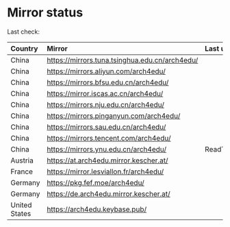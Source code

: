 <script src="./time.js"></script>
# Mirror status
Last check: <script type="text/javascript">localize(1667447877.8244176);</script>

|Country|Mirror|Last update|
|:------|:-----|:----------|
|China|https://mirrors.tuna.tsinghua.edu.cn/arch4edu/|<script type="text/javascript">localize(1667414712);</script>|
|China|https://mirrors.aliyun.com/arch4edu/|<script type="text/javascript">localize(1667371788);</script>|
|China|https://mirrors.bfsu.edu.cn/arch4edu/|<script type="text/javascript">localize(1667414712);</script>|
|China|https://mirror.iscas.ac.cn/arch4edu/|<script type="text/javascript">localize(1667414712);</script>|
|China|https://mirrors.nju.edu.cn/arch4edu/|<script type="text/javascript">localize(1667371788);</script>|
|China|https://mirrors.pinganyun.com/arch4edu/|<script type="text/javascript">localize(1667414712);</script>|
|China|https://mirrors.sau.edu.cn/arch4edu/|<script type="text/javascript">localize(1650446957);</script>|
|China|https://mirrors.tencent.com/arch4edu/|<script type="text/javascript">localize(1667371788);</script>|
|China|https://mirrors.ynu.edu.cn/arch4edu/|ReadTimeout|
|Austria|https://at.arch4edu.mirror.kescher.at/|<script type="text/javascript">localize(1667414712);</script>|
|France|https://mirror.lesviallon.fr/arch4edu/|<script type="text/javascript">localize(1667414712);</script>|
|Germany|https://pkg.fef.moe/arch4edu/|<script type="text/javascript">localize(1667414712);</script>|
|Germany|https://de.arch4edu.mirror.kescher.at/|<script type="text/javascript">localize(1667414712);</script>|
|United States|https://arch4edu.keybase.pub/|<script type="text/javascript">localize(1667371788);</script>|

<script src="./tablefilter/tablefilter.js"></script>
<script src="./table.js"></script>